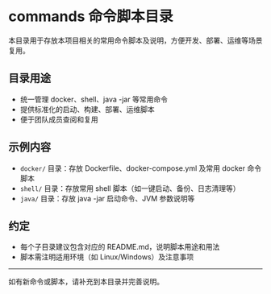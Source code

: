 # commands 命令脚本目录

本目录用于存放本项目相关的常用命令脚本及说明，方便开发、部署、运维等场景复用。

## 目录用途
- 统一管理 docker、shell、java -jar 等常用命令
- 提供标准化的启动、构建、部署、运维脚本
- 便于团队成员查阅和复用

## 示例内容

- `docker/` 目录：存放 Dockerfile、docker-compose.yml 及常用 docker 命令脚本
- `shell/`  目录：存放常用 shell 脚本（如一键启动、备份、日志清理等）
- `java/`   目录：存放 java -jar 启动命令、JVM 参数说明等

## 约定
- 每个子目录建议包含对应的 README.md，说明脚本用途和用法
- 脚本需注明适用环境（如 Linux/Windows）及注意事项

---

如有新命令或脚本，请补充到本目录并完善说明。 